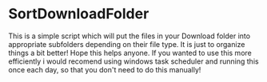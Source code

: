 # SortDownloadFolder
This is a simple script which will put the files in your Download folder into appropriate subfolders depending on their file type.
It is just to organize things a bit better! Hope this helps anyone. If you wanted to use this more efficiently i would recomend using
windows task scheduler and running this once each day, so that you don't need to do this manually!
